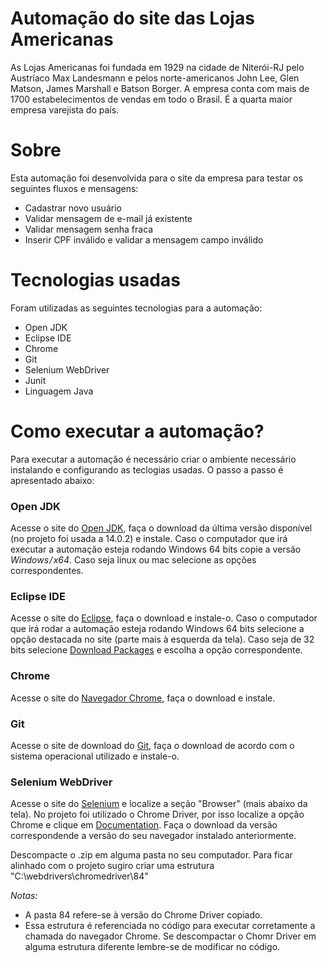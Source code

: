 # Automação do site das Lojas Americanas

As Lojas Americanas foi fundada em 1929 na cidade de Niterói-RJ pelo Austríaco Max Landesmann e pelos norte-americanos John Lee, Glen Matson, James Marshall e Batson Borger. A empresa conta com mais de 1700 estabelecimentos de vendas em todo o Brasil. É a quarta maior empresa varejista do país.

# Sobre
Esta automação foi desenvolvida para o site da empresa para testar os seguintes fluxos e mensagens: 

* Cadastrar novo usuário
* Validar mensagem de e-mail já existente
* Validar mensagem senha fraca
* Inserir CPF inválido e validar a mensagem campo inválido

# Tecnologias usadas
Foram utilizadas as seguintes tecnologias para a automação:

* Open JDK
* Eclipse IDE
* Chrome
* Git
* Selenium WebDriver
* Junit
* Linguagem Java

# Como executar a automação?
Para executar a automação é necessário criar o ambiente necessário instalando e configurando as teclogias usadas. O passo a passo é apresentado abaixo:

### Open JDK

Acesse o site do [Open JDK](https://jdk.java.net/14/), faça o download da última versão disponível (no projeto foi usada a 14.0.2) e instale. Caso o computador que irá executar a automação esteja rodando Windows 64 bits copie a versão *Windows / x64*. Caso seja linux ou mac selecione as opções correspondentes.

### Eclipse IDE

Acesse o site do [Eclipse](https://www.eclipse.org/downloads/), faça o download e instale-o. Caso o computador que irá rodar a automação esteja rodando Windows 64 bits selecione a opção destacada no site (parte mais à esquerda da tela). Caso seja de 32 bits selecione [Download Packages](https://www.eclipse.org/downloads/packages/) e escolha a opção correspondente.

### Chrome

Acesse o site do [Navegador Chrome](https://www.google.com/chrome/), faça o download e instale.

### Git

Acesse o site de download do [Git](https://git-scm.com/downloads), faça o download de acordo com o sistema operacional utilizado e instale-o.

### Selenium WebDriver

Acesse o site do [Selenium](https://www.selenium.dev/downloads/) e localize a seção "Browser" (mais abaixo da tela). No projeto foi utilizado o Chrome Driver, por isso localize a opção Chrome e clique em [Documentation](https://github.com/operasoftware/operachromiumdriver/releases). Faça o download da versão correspondende a versão do seu navegador instalado anteriormente.

Descompacte o .zip em alguma pasta no seu computador. Para ficar alinhado com o projeto sugiro criar uma estrutura "C:\webdrivers\chromedriver\84"

*Notas:*

- A pasta 84 refere-se à versão do Chrome Driver copiado.
- Essa estrutura é referenciada no código para executar corretamente a chamada do navegador Chrome. Se descompactar o Chomr Driver em alguma estrutura diferente lembre-se de modificar no código.
